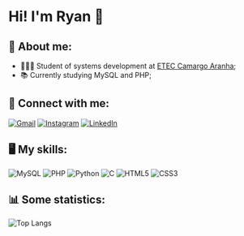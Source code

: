 # Hi! I'm Ryan 👋  

## 👤 About me:
- 🧑🏾‍💻 Student of systems development at [ETEC Camargo Aranha](http://www.eteccamargoaranha.com.br);
- 📚 Currently studying MySQL and PHP;

## 🔗 Connect with me:
[![Gmail](https://img.shields.io/badge/Gmail-333333?style=for-the-badge&logo=gmail&logoColor=red)](mailto:ryanbr2903@gmail.com)
[![Instagram](https://img.shields.io/badge/-Instagram-%23E4405F?style=for-the-badge&logo=instagram&logoColor=white)](https://www.instagram.com/ryan_reis2903/)
[![LinkedIn](https://img.shields.io/badge/LinkedIn-0077B5?style=for-the-badge&logo=linkedin&logoColor=white)](https://www.linkedin.com/in/ryan-reis-79560b308/)


## 🖥️ My skills:
![MySQL](https://img.shields.io/badge/MySQL-00000F?style=for-the-badge&logo=mysql&logoColor=white)
![PHP](https://img.shields.io/badge/PHP-777BB4?style=for-the-badge&logo=php&logoColor=white)
![Python](https://img.shields.io/badge/python-3670A0?style=for-the-badge&logo=python&logoColor=ffdd54)
![C](https://img.shields.io/badge/C-00599C?style=for-the-badge&logo=c&logoColor=white)
![HTML5](https://img.shields.io/badge/HTML5-E34F26?style=for-the-badge&logo=html5&logoColor=white)
![CSS3](https://img.shields.io/badge/CSS3-1572B6?style=for-the-badge&logo=css3&logoColor=white)

## 📊 Some statistics:
![Top Langs](https://github-readme-stats-git-masterrstaa-rickstaa.vercel.app/api/top-langs/?username=Ry2903&layout=compact&bg_color=000&border_color=8b8c89&title_color=274c77F&text_color=FFF)
